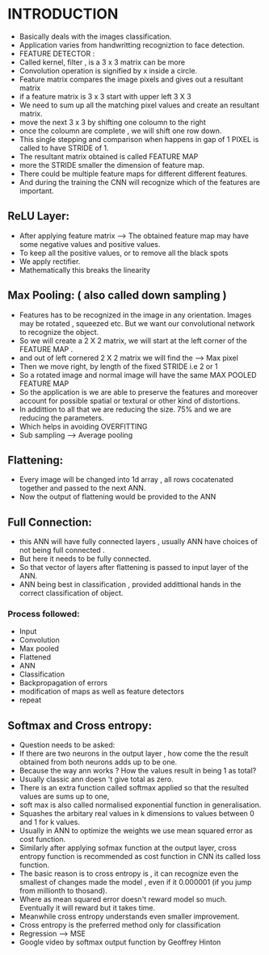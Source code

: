 # INTRODUCTION

- Basically deals with the images classification.
- Application varies from handwritting recogniztion to face detection.
- FEATURE DETECTOR :
- Called kernel, filter , is a 3 x 3 matrix can be more
- Convolution operation is signified by x inside a circle.
- Feature matrix compares the image pixels and gives out a resultant matrix
- if a feature matrix is 3 x 3 start with upper left 3 X 3
- We need to sum up all the matching pixel values and create an resultant matrix.
- move the next 3 x 3 by shifting one coloumn to the right
- once the coloumn are complete , we will shift one row down.
- This single stepping and comparison when happens in gap of 1 PIXEL is called to have STRIDE of 1.
- The resultant matrix obtained is called FEATURE MAP
- more the STRIDE smaller the dimension of feature map.
- There could be multiple feature maps for different different features.
- And during the training the CNN will recognize which of the features are important.

## ReLU Layer:

- After applying feature matrix --> The obtained feature map may have some negative values and positive values.
- To keep all the positive values, or to remove all the black spots
- We apply rectifier.
- Mathematically this breaks the linearity

## Max Pooling: ( also called down sampling )

- Features has to be recognized in the image in any orientation. Images may be rotated , squeezed etc. But we want our convolutional network to
  recognize the object.
- So we will create a 2 X 2 matrix, we will start at the left corner of the FEATURE MAP .
- and out of left cornered 2 X 2 matrix we will find the --> Max pixel
- Then we move right, by length of the fixed STRIDE i.e 2 or 1
- So a rotated image and normal image will have the same MAX POOLED FEATURE MAP
- So the application is we are able to preserve the features and moreover account for possible spatial or textural or other kind of distortions.
- In addittion to all that we are reducing the size. 75% and we are reducing the parameters.
- Which helps in avoiding OVERFITTING
- Sub sampling --> Average pooling

## Flattening:

- Every image will be changed into 1d array , all rows cocatenated together and passed to the next ANN.
- Now the output of flattening would be provided to the ANN

## Full Connection:

- this ANN will have fully connected layers , usually ANN have choices of not being full connected .
- But here it needs to be fully connected.
- So that vector of layers after flattening is passed to input layer of the ANN.
- ANN being best in classification , provided addittional hands in the correct classification of object.

### Process followed:

- Input
- Convolution
- Max pooled
- Flattened
- ANN
- Classification
- Backpropagation of errors
- modification of maps as well as feature detectors
- repeat

## Softmax and Cross entropy:

- Question needs to be asked:
- If there are two neurons in the output layer , how come the the result obtained from both neurons adds up to be one.
- Because the way ann works ? How the values result in being 1 as total?
- Usually classic ann doesn 't give total as zero.
- There is an extra function called softmax applied so that the resulted values are sums up to one,
- soft max is also called normalised exponential function in generalisation.
- Squashes the arbitary real values in k dimensions to values between 0 and 1 for k values.
- Usually in ANN to optimize the weights we use mean squared error as cost function.
- Similarly after applying sofmax function at the output layer, cross entropy function is recommended as cost function in CNN its called loss function.
- The basic reason is to cross entropy is , it can recognize even the smallest of changes made the model , even if it 0.000001 (if you jump from millionth to thosand).
- Where as mean squared error doesn't reward model so much. Eventually it will reward but it takes time.
- Meanwhile cross entropy understands even smaller improvement.
- Cross entropy is the preferred method only for classification
- Regression --> MSE
- Google video by softmax output function by Geoffrey Hinton
